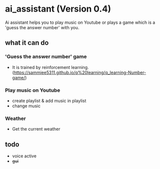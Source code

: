 # ai_assistant (Version 0.4)

Ai assistant helps you to play music on Youtube or plays a game which is a 'guess the answer number' with you.

## what it can do

### 'Guess the answer number' game
+ It is trained by reinforcement learning. (https://sammiee5311.github.io/q%20learning/q_learning-Number-game/)

### Play music on Youtube
+ create playlist & add music in playlist
+ change music

### Weather
+ Get the current weather

## todo
+ voice active
+ ~~gui~~
